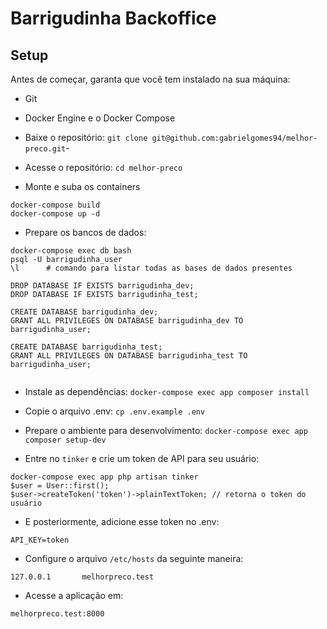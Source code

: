 
# Barrigudinha Backoffice

## Setup

Antes de começar, garanta que você tem instalado na sua máquina:
- Git
- Docker Engine e o Docker Compose

- Baixe o repositório: `git clone git@github.com:gabrielgomes94/melhor-preco.git`-
- Acesse o repositório: `cd melhor-preco`

- Monte e suba os containers
```
docker-compose build
docker-compose up -d 
```

- Prepare os bancos de dados:
```
docker-compose exec db bash
psql -U barrigudinha_user
\l      # comando para listar todas as bases de dados presentes

DROP DATABASE IF EXISTS barrigudinha_dev;
DROP DATABASE IF EXISTS barrigudinha_test;

CREATE DATABASE barrigudinha_dev;
GRANT ALL PRIVILEGES ON DATABASE barrigudinha_dev TO barrigudinha_user;

CREATE DATABASE barrigudinha_test;
GRANT ALL PRIVILEGES ON DATABASE barrigudinha_test TO barrigudinha_user;
 
```

- Instale as dependências: `docker-compose exec app composer install`

- Copie o arquivo .env: `cp .env.example .env`
- Prepare o ambiente para desenvolvimento: `docker-compose exec app composer setup-dev`
- Entre no `tinker` e crie um token de API para seu usuário:
```
docker-compose exec app php artisan tinker
$user = User::first();
$user->createToken('token')->plainTextToken; // retorna o token do usuário
```
- E posteriormente, adicione esse token no .env:
```
API_KEY=token
```

- Configure o arquivo `/etc/hosts` da seguinte maneira:
```
127.0.0.1       melhorpreco.test
```

- Acesse a aplicação em: 
```
melhorpreco.test:8000
```
